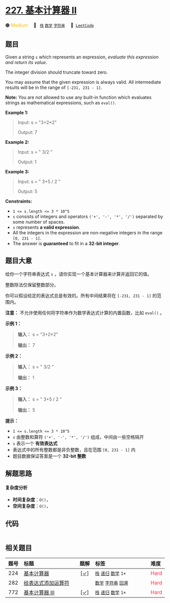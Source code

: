 # [227. 基本计算器 II](https://leetcode.com/problems/basic-calculator-ii)

🟠 <font color=#ffb800>Medium</font>&emsp; 🔖&ensp; [`栈`](/leetcode/outline/tag/stack.md) [`数学`](/leetcode/outline/tag/math.md) [`字符串`](/leetcode/outline/tag/string.md)&emsp; 🔗&ensp;[`LeetCode`](https://leetcode.com/problems/basic-calculator-ii)


## 题目

Given a string `s` which represents an expression, _evaluate this expression
and return its value_.

The integer division should truncate toward zero.

You may assume that the given expression is always valid. All intermediate
results will be in the range of `[-231, 231 - 1]`.

**Note:** You are not allowed to use any built-in function which evaluates
strings as mathematical expressions, such as `eval()`.



**Example 1:**

> Input: s = "3+2*2"
> 
> Output: 7

**Example 2:**

> Input: s = " 3/2 "
> 
> Output: 1

**Example 3:**

> Input: s = " 3+5 / 2 "
> 
> Output: 5

**Constraints:**

  * `1 <= s.length <= 3 * 10^5`
  * `s` consists of integers and operators `('+', '-', '*', '/')` separated by some number of spaces.
  * `s` represents **a valid expression**.
  * All the integers in the expression are non-negative integers in the range `[0, 231 - 1]`.
  * The answer is **guaranteed** to fit in a **32-bit integer**.


## 题目大意

给你一个字符串表达式 `s` ，请你实现一个基本计算器来计算并返回它的值。

整数除法仅保留整数部分。

你可以假设给定的表达式总是有效的。所有中间结果将在 `[-231, 231 - 1]` 的范围内。

**注意：** 不允许使用任何将字符串作为数学表达式计算的内置函数，比如 `eval()` 。



**示例 1：**

> 
> 
> 
> 
> 
> **输入：** s = "3+2*2"
> 
> **输出：** 7
> 
> 

**示例 2：**

> 
> 
> 
> 
> 
> **输入：** s = " 3/2 "
> 
> **输出：** 1
> 
> 

**示例 3：**

> 
> 
> 
> 
> 
> **输入：** s = " 3+5 / 2 "
> 
> **输出：** 5
> 
> 



**提示：**

  * `1 <= s.length <= 3 * 10^5`
  * `s` 由整数和算符 `('+', '-', '*', '/')` 组成，中间由一些空格隔开
  * `s` 表示一个 **有效表达式**
  * 表达式中的所有整数都是非负整数，且在范围 `[0, 231 - 1]` 内
  * 题目数据保证答案是一个 **32-bit 整数**


## 解题思路

#### 复杂度分析

- **时间复杂度**：`O()`，
- **空间复杂度**：`O()`，

## 代码

```javascript

```

## 相关题目

| 题号 | 标题 | 题解 | 标签 | 难度 |
| :------: | :------ | :------: | :------ | :------ |
| 224 | [基本计算器](https://leetcode.com/problems/basic-calculator) | [[✓]](https://2xiao.github.io/leetcode-js/leetcode/problem/0224) |  [`栈`](/leetcode/outline/tag/stack.md) [`递归`](/leetcode/outline/tag/recursion.md) [`数学`](/leetcode/outline/tag/math.md) `1+` | <font color=#ff334b>Hard</font> |
| 282 | [给表达式添加运算符](https://leetcode.com/problems/expression-add-operators) |  |  [`数学`](/leetcode/outline/tag/math.md) [`字符串`](/leetcode/outline/tag/string.md) [`回溯`](/leetcode/outline/tag/backtracking.md) | <font color=#ff334b>Hard</font> |
| 772 | [基本计算器 III](https://leetcode.com/problems/basic-calculator-iii) | [[✓]](https://2xiao.github.io/leetcode-js/leetcode/problem/0772) |  [`栈`](/leetcode/outline/tag/stack.md) [`递归`](/leetcode/outline/tag/recursion.md) [`数学`](/leetcode/outline/tag/math.md) `1+` | <font color=#ff334b>Hard</font> |

<style>
.blue {
    background-color: #096dd9;
    padding: 0.25rem 0.5rem;
    margin: 0;
    font-size: 0.85em;
    border-radius: 3px;
    color: white;
    font-weight: 500;
}
table th:first-of-type { width: 10%; }
table th:nth-of-type(2) { width: 35%; }
table th:nth-of-type(3) { width: 10%; }
table th:nth-of-type(4) { width: 35%; }
table th:nth-of-type(5) { width: 10%; }
</style>

